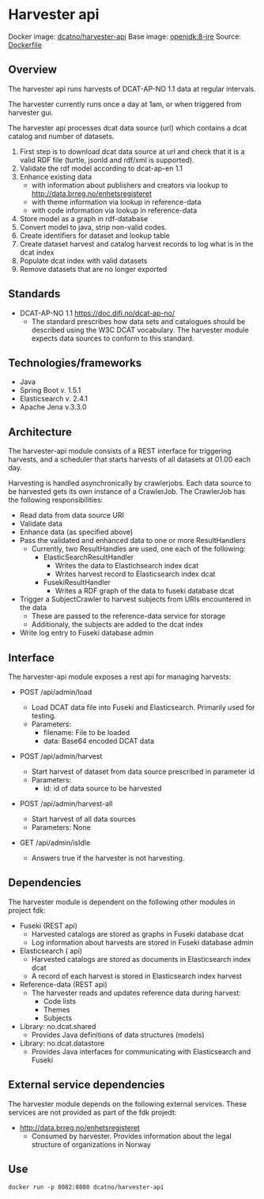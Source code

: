 # Harvester api

Docker image: [dcatno/harvester-api](https://hub.docker.com/r/dcatno/harvester-api/)
Base image: [openjdk:8-jre](https://hub.docker.com/_/openjdk/)
Source: [Dockerfile](https://github.com/Informasjonsforvaltning/fdk/blob/master/applications/harvester-api/src/main/docker/Dockerfile)

## Overview
The harvester api runs harvests of DCAT-AP-NO 1.1 data at regular intervals.

The harvester currently runs once a day at 1am, or when triggered from harvester gui.

The harvester api processes dcat data source (url) which contains a dcat catalog and number of datasets.

1) First step is to download dcat data source at url and check that it is a valid RDF file (turtle, jsonld and rdf/xml is supported).
2) Validate the rdf model according to dcat-ap-en 1.1
3) Enhance existing data
   - with information about publishers and creators via lookup to http://data.brreg.no/enhetsregisteret
   - with theme information via lookup in reference-data 
   - with code information via lookup in reference-data 
4) Store model as a graph in rdf-database
5) Convert model to java, strip non-valid codes.
6) Create identifiers for dataset and lookup table
7) Create dataset harvest and catalog harvest records to log what is in the dcat index
8) Populate dcat index with valid datasets
9) Remove datasets that are no longer exported 

## Standards
* DCAT-AP-NO 1.1 https://doc.difi.no/dcat-ap-no/
    * The standard prescribes how data sets and catalogues should be described
      using the W3C DCAT vocabulary. The harvester module expects data sources
      to conform to this standard.

## Technologies/frameworks
* Java
* Spring Boot v. 1.5.1
* Elasticsearch v. 2.4.1
* Apache Jena v.3.3.0

## Architecture
The harvester-api module consists of a REST interface for triggering harvests,
and a scheduler that starts harvests of all datasets at 01.00 each day.

Harvesting is handled asynchronically by crawlerjobs.
Each data source to be harvested gets its own instance of a CrawlerJob.
The CrawlerJob has the following responsibilities:
* Read data from data source URI
* Validate data
* Enhance data (as specified above)
* Pass the validated and enhanced data to one or more ResultHandlers
    * Currently, two ResultHandles are used, one each of the following:
        * ElasticSearchResultHandler
            * Writes the data to Elastichsearch index dcat
            * Writes harvest record to Elasticsearch index dcat
        * FusekiResultHandler
            * Writes a RDF graph of the data to fuseki database dcat
* Trigger a SubjectCrawler to harvest subjects  from URIs encountered in the data
    * These are passed to the reference-data service for storage
    * Additionaly, the subjects are added to the dcat index
* Write log entry to Fuseki database admin


## Interface
The harvester-api module exposes a rest api for managing harvests:
* POST /api/admin/load
    * Load DCAT data file into Fuseki and Elasticsearch. Primarily used for testing.
    * Parameters: 
	    * filename: File to be loaded
	    * data: Base64 encoded DCAT data
	
* POST /api/admin/harvest
    * Start harvest of dataset from data source prescribed in parameter id
    * Parameters:
	    * id: id of data source to be harvested
	
* POST /api/admin/harvest-all
    * Start harvest of all data sources
    * Parameters: None

* GET /api/admin/isIdle
    * Answers true if the harvester is not harvesting.

## Dependencies
The harvester module is dependent on the following other modules in project fdk:
* Fuseki (REST api)
    * Harvested catalogs are stored as graphs in Fuseki database dcat
    * Log information about harvests are stored in Fuseki database admin
* Elasticsearch ( api)
    * Harvested catalogs are stored as documents in Elasticsearch index dcat
    * A record of each harvest is stored in Elasticsearch index harvest
* Reference-data (REST api)
    * The harvester reads and updates reference data during harvest:
        * Code lists
        * Themes
        * Subjects
* Library: no.dcat.shared
    * Provides Java definitions of data structures (models)
* Library: no.dcat.datastore
    * Provides Java interfaces for communicating with Elasticsearch and Fuseki

## External service dependencies
The harvester module depends on the following external services.
These services are not provided as part of the fdk projedt:
* http://data.brreg.no/enhetsregisteret
    * Consumed by harvester. Provides information about the
      legal structure of organizations in Norway

## Use

`docker run -p 8082:8080 dcatno/harvester-api`
